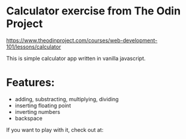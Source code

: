# Calculator exercise from The Odin Project
https://www.theodinproject.com/courses/web-development-101/lessons/calculator


This is simple calculator app written in vanilla javascript.

# Features:
- adding, substracting, multiplying, dividing
- inserting floating point
- inverting numbers
- backspace

If you want to play with it, check out at:
